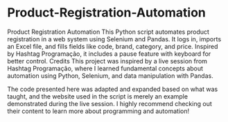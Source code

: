 # Product-Registration-Automation
Product Registration Automation This Python script automates product registration in a web system using Selenium and Pandas. It logs in, imports an Excel file, and fills fields like code, brand, category, and price. Inspired by Hashtag Programação, it includes a pause feature with keyboard for better control. 
Credits
This project was inspired by a live session from Hashtag Programação, where I learned fundamental concepts about automation using Python, Selenium, and data manipulation with Pandas.

The code presented here was adapted and expanded based on what was taught, and the website used in the script is merely an example demonstrated during the live session. I highly recommend checking out their content to learn more about programming and automation! 
